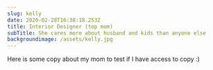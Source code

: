 ```yaml
---
slug: kelly
date: 2020-02-28T16:38:18.253Z
title: Interior Designer (top mom)
subTitle: She cares more about husband and kids than anyone else
backgroundimage: /assets/kelly.jpg
---
```


Here is some copy about my mom to test if I have access to copy :)

